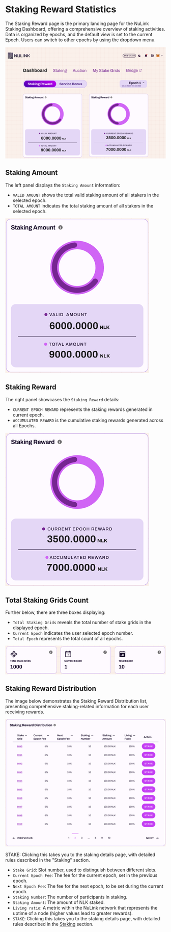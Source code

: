 # Staking Reward Statistics

The Staking Reward page is the primary landing page for the NuLink Staking Dashboard, offering a comprehensive overview of staking activities. 
Data is organized by epochs, and the default view is set to the current Epoch. Users can switch to other epochs by using the dropdown menu.

![Dashboard](../../miscellaneous/img/dashboard/dashboard.png)


## Staking Amount

The left panel displays the `Staking Amount` information:

  *  `VALID AMOUNT` shows the total valid staking amount of all stakers in the selected epoch.
  *  `TOTAL AMOUNT` indicates the total staking amount of all stakers in the selected epoch.

![Staking Amount](../../miscellaneous/img/dashboard/stakingAmount.png)

##  Staking Reward

The right panel showcases the `Staking Reward` details:

  * `CURRENT EPOCH REWARD` represents the staking rewards generated in current epoch.
  *  `ACCUMULATED REWARD` is the cumulative staking rewards generated across all Epochs.

![Staking Reward](../../miscellaneous/img/dashboard/stakingReward.png)

##  Total Staking Grids Count

   Further below, there are three boxes displaying:

   * `Total Staking Grids` reveals the total number of stake grids in the displayed epoch.
   * `Current Epoch` indicates the user selected epoch number.
   * `Total Epoch` represents the total count of all epochs.

![Total Staking](../../miscellaneous/img/dashboard/stakingTotal.png)

##  Staking Reward Distribution

The image below demonstrates the Staking Reward Distribution list, presenting comprehensive staking-related information for each user receiving rewards.

![Staking Reward Distribution](../../miscellaneous/img/dashboard/stakingDistribution.png)


STAKE: Clicking this takes you to the staking details page, with detailed rules described in the "Staking" section.

   * `Stake Grid`: Slot number, used to distinguish between different slots.
   * `Current Epoch Fee`: The fee for the current epoch, set in the previous epoch.
   * `Next Epoch Fee`: The fee for the next epoch, to be set during the current epoch.
   * `Staking Number`: The number of participants in staking.
   * `Staking Amount`: The amount of NLK staked.
   * `Living ratio`: A metric within the NuLink network that represents the uptime of a node (higher values lead to greater rewards).
   * `STAKE`: Clicking this takes you to the staking details page, with detailed rules described in the [Staking](./staking.md) section.
